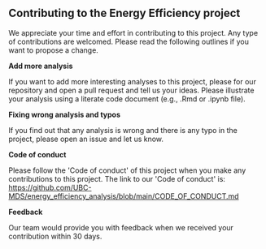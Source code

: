 
## Contributing to the Energy Efficiency project



We appreciate your time and effort in contributing to this project. Any type of contributions are welcomed. Please read the following outlines if you want to propose a change.


**Add more analysis**


If you want to add more interesting analyses to this project, please for our repository and open a pull request and tell us your ideas. Please illustrate your analysis using a literate code document (e.g., .Rmd or .ipynb file).


**Fixing wrong analysis and typos** 


If you find out that any analysis is wrong and there is any typo in the project, please open an issue and let us know.


**Code of conduct**


Please follow the 'Code of conduct' of this project when you make any contributions to this project. The link to our 'Code of conduct' is: https://github.com/UBC-MDS/energy_efficiency_analysis/blob/main/CODE_OF_CONDUCT.md


**Feedback**


Our team would provide you with feedback when we received your contribution within 30 days.

```python

```

